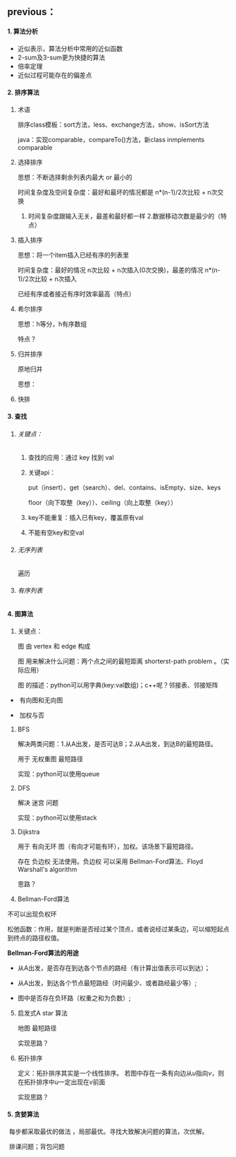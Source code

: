## previous：

#### 1. 算法分析

- 近似表示，算法分析中常用的近似函数
- 2-sum及3-sum更为快捷的算法
- 倍率定理
- 近似过程可能存在的偏差点



#### 2. 排序算法

1. 术语

   排序class模板：sort方法，less、exchange方法，show、isSort方法

   java：实现comparable，compareTo()方法，新class inmplements comparable

2. 选择排序

   思想：不断选择剩余列表内最大 or 最小的

   时间复杂度及空间复杂度：最好和最坏的情况都是  n*(n-1)/2次比较 + n次交换

   1. 时间复杂度跟输入无关，最差和最好都一样 2.数据移动次数是最少的（特点）

3. 插入排序

   思想：将一个item插入已经有序的列表里

   时间复杂度：最好的情况 n次比较 + n次插入(0次交换)，最差的情况 n*(n-1)/2次比较 + n次插入
   
   已经有序或者接近有序时效率最高（特点）
   
4. 希尔排序

   思想：h等分，h有序数组

   特点？

5. 归并排序

   原地归并

   思想：

6. 快排





#### 3. 查找

1. ###### 关键点：
   1. 查找的应用：通过 key 找到 val

   2. 关键api：

      put（insert）、get（search）、del、contains、isEmpty、size、keys

      floor（向下取整（key））、ceiling（向上取整（key））

   3. key不能重复：插入已有key，覆盖原有val

   4. 不能有空key和空val

      

2. ###### 无序列表

   遍历

3. ###### 有序列表



#### 4. 图算法

1. 关键点：

   图 由 vertex 和 edge 构成

   图 用来解决什么问题：两个点之间的最短距离 shorterst-path problem  。（实际应用）

   图 的描述：python可以用字典(key:val数组)；c++呢？邻接表、邻接矩阵

- ​	有向图和无向图

- ​	加权与否

  

1. BFS

   解决两类问题：1.从A出发，是否可达B；2.从A出发，到达B的最短路径。

   用于 无权重图 最短路径

   实现：python可以使用queue

   

2. DFS

   解决 迷宫 问题

   实现：python可以使用stack

   

3. Dijkstra

   用于 有向无环 图（有向才可能有环），加权。该场景下最短路径。

   存在 负边权 无法使用。负边权 可以采用 Bellman-Ford算法、Floyd Warshall's algorithm

   思路？

   

4.  Bellman-Ford算法

   不可以出现负权环

   松弛函数：作用，就是判断是否经过某个顶点，或者说经过某条边，可以缩短起点到终点的路径权值。

   **Bellman-Ford算法的用途**

   - 从A出发，是否存在到达各个节点的路经（有计算出值表示可以到达）；

   - 从A出发，到达各个节点最短路经（时间最少、或者路经最少等）;

   - 图中是否存在负环路（权重之和为负数）;

     

5. 启发式A star 算法

   地图 最短路径

   实现思路？

   

6. 拓扑排序

   定义：拓扑排序其实是一个线性排序。 若图中存在一条有向边从*u*指向*v*，则在拓扑排序中*u*一定出现在*v*前面

   实现思路？

   

#### 5. 贪婪算法

​	每步都采取最优的做法 ，局部最优。寻找大致解决问题的算法，次优解。

​	排课问题；背包问题












